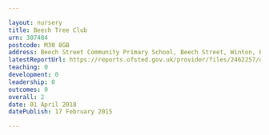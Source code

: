 ```yaml
---

layout: nursery
title: Beech Tree Club
urn: 307484
postcode: M30 8GB
address: Beech Street Community Primary School, Beech Street, Winton, Eccles, Salford, M30 8GB
latestReportUrl: https://reports.ofsted.gov.uk/provider/files/2462257/urn/307484.pdf
teaching: 0
development: 0
leadership: 0
outcomes: 0
overall: 2
date: 01 April 2018 
datePublish: 17 February 2015

---
```

